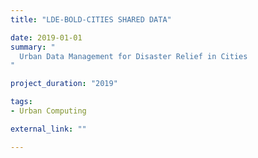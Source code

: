 ```yaml
---
title: "LDE-BOLD-CITIES SHARED DATA"

date: 2019-01-01
summary: "
  Urban Data Management for Disaster Relief in Cities
"

project_duration: "2019"

tags:
- Urban Computing

external_link: ""

---
```

